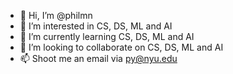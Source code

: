 - 👋 Hi, I’m @philmn
- 👀 I’m interested in CS, DS, ML and AI
- 🌱 I’m currently learning CS, DS, ML and AI
- 💞️ I’m looking to collaborate on CS, DS, ML and AI
- 📫 Shoot me an email via py@nyu.edu

<!---
philmn/philmn is a ✨ special ✨ repository because its `README.md` (this file) appears on your GitHub profile.
You can click the Preview link to take a look at your changes.
--->
